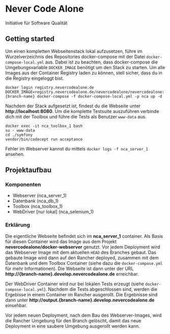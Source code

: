 Never Code Alone
================

Initiative für Software Qualität

Getting started
---------------

Um einen kompletten Webseitenstack lokal aufzusetzen, führe im Wurzelverzeichnis des Repositories docker-compose mit der Datei `docker-compose-local.yml` aus. Dabei ist zu beachten, dass docker-compose die Umgebungsvariable `DOCKER_IMAGE` benötigt um den Stack zu starten. Um alle Images aus der Container Registry laden zu können, stell sicher, dass du in die Registry eingeloggt bist.

    docker login registry.nevercodealone.de
    DOCKER_IMAGE=registry.nevercodealone.de/nevercodealone/nevercodealone:{branch-name} docker-compose -f docker-compose-local.yml -p nca up -d

Nachdem der Stack aufgesetzt ist, findest du die Webseite unter **http://localhost:8080**. Um die komplette Testsuite auszuführen verbinde dich  mit der Toolbox und führe die Tests als Benutzer `www-data` aus.

    docker exec -it nca_toolbox_1 bash
    su - www-data
    cd ./symfony
    vendor/bin/codecept run acceptance

Fehler im Webserver kannst du mittels `docker logs -f nca_server_1` ansehen.

Projektaufbau
-------------

### Komponenten

* Webserver (nca_server_1)
* Datenbank (nca_db_1)
* Toolbox (nca_toolbox_1)
* WebDriver [nur lokal] (nca_selenium_1)

### Erklärung

Die eigentliche Webseite befindet sich im **nca_server_1** container. Als Basis für diesen Container wird das Image aus dem Projekt **nevercodealone/docker-webserver** genutzt. Vor jedem Deployment wird das Webserver Image mit dem aktuellen `HEAD` des Branches gebaut. Das gebaute Image wird dann auf den Rancher deployed, zusammen mit dem Datenbank und dem Toolbox Container (siehe dazu die `docker-compose.yml` für mehr Informationen). Die Webseite ist dann unter der URL **http://{branch-name}.develop.nevercodealone.de** erreichbar.

Der WebDriver Container wird nur bei lokalen Tests erzeugt (siehe `docker-compose-local.yml`). Nachdem die Tests abgeschlossen sind, werden die Ergebisse in einem Container im Rancher ausgerollt. Die Ergebnisse sind dann unter **http://output.{branch-name}.develop.nevercodealone.de** einsehbar.

Vor jedem neuen Deployment, nach dem Bau des Webserver-Images, wird die Rancher Umgebung für den Branch gelöscht, damit das neue Deployment in eine saubere Umgebung ausgerollt werden kann.

